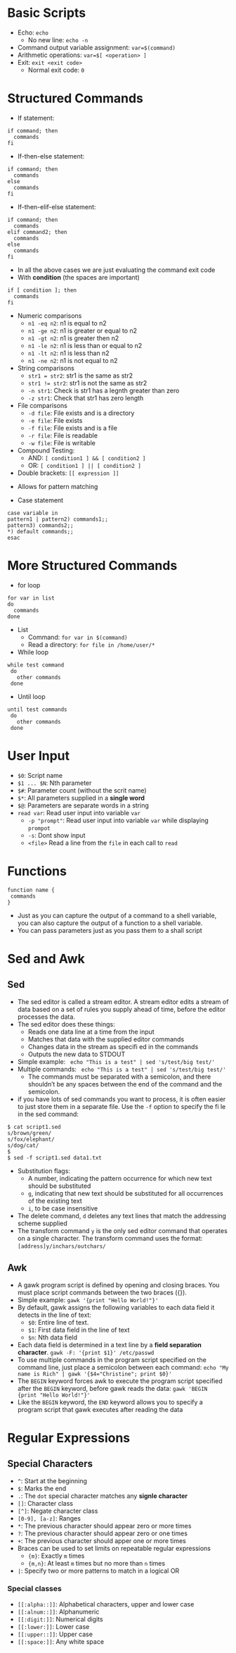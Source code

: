# Basic Scripts
* Echo: `echo`
  - No new line: `echo -n`
* Command output variable assignment: `var=$(command)`
* Arithmetic operations: `var=$[ <operation> ]`
* Exit: `exit <exit code>`
  - Normal exit code: `0`
# Structured Commands
* If statement:
```
if command; then
  commands
fi
```
* If-then-else statement:
```
if command; then
  commands
else
  commands
fi
```
* If-then-elif-else statement:
```
if command; then
  commands
elif command2; then
  commands
else
  commands
fi
```
* In all the above cases we are just evaluating the command exit code
* With **condition** (the spaces are important)
```
if [ condition ]; then
  commands
fi
```
* Numeric comparisons
  - `n1 -eq n2`: n1 is equal to n2
  - `n1 -ge n2`: n1 is greater or equal to n2
  - `n1 -gt n2`: n1 is greater then n2
  - `n1 -le n2`: n1 is less than or equal to n2
  - `n1 -lt n2`: n1 is less than n2
  - `n1 -ne n2`: n1 is not equal to n2
 * String comparisons
   - `str1 = str2`: str1 is the same as str2
   - `str1 != str2`: str1 is not the same as str2
   - `-n str1`: Check is str1 has a legnth greater than zero
   - `-z str1`: Check that str1 has zero length
 * File comparisons
   - `-d file`: File exists and is a directory
   - `-e file`: File exists
   - `-f file`: File exists and is a file
   - `-r file`: File is readable
   - `-w file`: File is writable
 * Compound Testing:
   - AND: `[ condition1 ] && [ condition2 ]`
   - OR:  `[ condition1 ] || [ condition2 ]`
 * Double brackets: `[[ expression ]]`
  - Allows for pattern matching
 * Case statement
  ```
 case variable in
 pattern1 | pattern2) commands1;;
 pattern3) commands2;;
 *) default commands;;
 esac
 ```
 # More Structured Commands
 * for loop
 ```
 for var in list
 do
   commands
 done
```
* List
  - Command: `for var in $(command)`
  - Read a directory: `for file in /home/user/*`
* While loop
```
while test command
 do
   other commands
 done
```
* Until loop
```
until test commands
 do
   other commands
 done
```
# User Input
* `$0`: Script name
* `$1 ... $N`: Nth parameter
* `$#`: Parameter count (without the scrit name)
* `$*`: All parameters supplied in a **single word**
* `$@`: Parameters are separate words in a string
* `read var`: Read user input into variable `var`
  - `-p "prompt"`: Read user input into variable `var` while displaying `prompot`
  - `-s`: Dont show input
  - `<file>` Read a line from the `file` in each call to `read`
# Functions
```
function name {
 commands
}
```
* Just as you can capture the output of a command to a shell variable, you can also capture the output of a function to a shell variable.
* You can pass parameters just as you pass them to a shall script
# Sed and Awk
## Sed
* The sed editor is called a stream editor. A stream editor edits a stream of data based on a set of rules you supply ahead of time, before the editor processes the data.
* The sed editor does these things:
  - Reads one data line at a time from the input
  - Matches that data with the supplied editor commands
  - Changes data in the stream as specifi ed in the commands
  - Outputs the new data to STDOUT
* Simple example: ` echo "This is a test" | sed 's/test/big test/'`
* Multiple commands: ` echo "This is a test" | sed 's/test/big test/'`
  - The commands must be separated with a semicolon, and there shouldn’t be any spaces between the end of the command and the semicolon.
* if you have lots of sed commands you want to process, it is often easier to just store them in a separate file. Use the `-f` option to specify the fi le in the sed command:
```
$ cat script1.sed
s/brown/green/
s/fox/elephant/
s/dog/cat/
$
$ sed -f script1.sed data1.txt
```
* Substitution flags:
  - A number, indicating the pattern occurrence for which new text should be substituted
  - `g`, indicating that new text should be substituted for all occurrences of the existing text
  - `i`, to be case insensitive
* The delete command, `d` deletes any text lines that match the addressing scheme supplied
* The transform command `y` is the only sed editor command that operates on a single character. The transform command uses the format: `[address]y/inchars/outchars/`
## Awk
* A gawk program script is defined by opening and closing braces. You must place script commands between the two braces ({}).
* Simple example: `gawk '{print "Hello World!"}'`
* By default, gawk assigns the following variables to each data field it detects in the line of text:
  - `$0`: Entire line of text.
  - `$1`: First data field in the line of text
  - `$n`: Nth data field
* Each data field is determined in a text line by a **field separation character**. `gawk -F: '{print $1}' /etc/passwd`
* To use multiple commands in the program script specified on the command line, just place a semicolon between each command: `echo "My name is Rich" | gawk '{$4="Christine"; print $0}'`
* The `BEGIN` keyword forces awk to execute the program script specified after the `BEGIN` keyword, before gawk reads the data: `gawk 'BEGIN {print "Hello World!"}'`
* Like the `BEGIN` keyword, the `END` keyword allows you to specify a program script that gawk executes after reading the data
# Regular Expressions
## Special Characters
* `^`: Start at the beginning
* `$`: Marks the end
* `.`: The `dot` special character matches any **signle character**
* `[]`: Character class
* `[^]`: Negate character class
* `[0-9], [a-z]`: Ranges
* `*`: The previous character should appear zero or more times
* `?`: The previous character should appear zero or one times
* `+`: The previous character should apper one or more times
* Braces can be used to set limits on repeatable regular expressions
  - `{m}`: Exactly `m` times
  - `{m,n}`: At least `m` times but no more than `n` times
* `|`: Specify two or more patterns to match in a logical OR
### Special classes
* `[[:alpha::]]`: Alphabetical characters, upper and lower case
* `[[:alnum::]]`: Alphanumeric
* `[[:digit:]]`: Numerical digits
* `[[:lower:]]`: Lower case
* `[[:upper::]]`: Upper case
* `[[:space:]]`: Any white space
